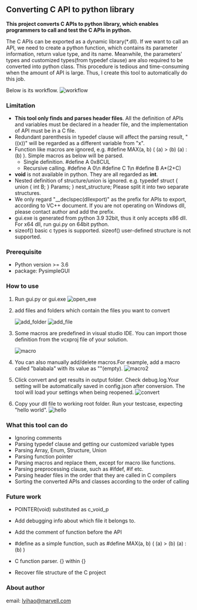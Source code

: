 ## Converting C API to python library
**This project converts C APIs to python library, which enables programmers to call and test the C APIs in python.**

The C APIs can be exported as a dynamic library(*.dll). If we want to call an API, we need to create 
a python function, which contains its parameter information, return value type, and its name. 
Meanwhile, the parameters' types and customized types(from typedef clause) are also required to be converted into python class.
This procedure is tedious and time-consuming when the amount of API is large. 
Thus, I create this tool to automatically do this job.

Below is its workflow.
![workflow](img/workflow.png)


### Limitation 
+ **This tool only finds and parses header files**. All the definition of APIs and variables must be declared in a header file,
and the implementation of API must be in a C file.
+ Redundant parenthesis in typedef clause will affect the parsing result, "((x))" will be regarded as a different variable from "x".
+ Function like macros are ignored, e.g. \#define MAX(a, b) ( (a) > (b) (a) : (b) ). Simple macros as below will be parsed.
  + Single definition. #define A 0x8CUL
  + Recursive calling. #define A 0\n #define C 1\n #define B  A*(2+C)
+ **void** is not available in python. They are all regarded as **int**.
+ Nested definition of structure/union is ignored. 
e.g. typedef struct
{
    union
    {
        int B;
    } Params;
} nest_structure;
Please split it into two separate structures.
+ We only regard "__declspec(dllexport)" as the prefix for APIs to export, according to VC++ document. 
If you are not operating on Windows dll, please contact author and add the prefix.
+ gui.exe is generated from python 3.9 32bit, thus it only accepts x86 dll. For x64 dll, run gui.py on 64bit python.
+ sizeof() basic c types is supported. sizeof() user-defined structure is not supported.


### Prerequisite 
+ Python version >= 3.6
+ package: PysimpleGUI

### How to use
1. Run gui.py or gui.exe
   ![open_exe](img/open_exe.gif)
2. add files and folders which contain the files you want to convert

   ![add_folder](img/add_folder.gif)
   ![add_file](img/add_file.gif)
3. Some macros are predefined in visual studio IDE. You can import those definition from 
the vcxproj file of your solution. 

   ![macro](img/add_macro.gif)
   
4. You can also manually add/delete macros.For example, add a macro called "balabala" with its value as ""(empty).
   ![macro2](img/add_macro2.gif)
5. Click convert and get results in output folder. Check debug.log.Your setting will be automatically saved in config.json after conversion. The tool will load your settings when being reopened.
   ![convert](img/get_result.gif)
   
6. Copy your dll file to working root folder. Run your testcase, expecting "hello world".
    ![hello](img/hello_world.gif)


### What this tool can do
+ Ignoring comments
+ Parsing typedef clause and getting our customized variable types
+ Parsing Array, Enum, Structure, Union
+ Parsing function pointer
+ Parsing macros and replace them, except for macro like functions. 
+ Parsing preprocessing clause, such as #ifdef, #if etc.
+ Parsing header files in the order that they are called in C compilers 
+ Sorting the converted APIs and classes according to the order of calling


### Future work

+ POINTER(void) substituted as c_void_p

+ Add debugging info about which file it belongs to.

+ Add the comment of function before the API

+ \#define as a simple function, such as \#define MAX(a, b) ( (a) > (b) (a) : (b) )
   
+ C function parser. {} within {}

+ Recover file structure of the C project


### About author

email: lyihao@marvell.com
